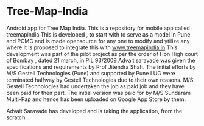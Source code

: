 Tree-Map-India
==============

Android app for Tree Map India.
This is a repository for mobile app called treemapindia This is developed , to start with to serve as a model in Pune and PCMC and is made opensource for any one to modify and ytilize any where It is proposed to integrate this with www.treemapindia.in This development was part of the pilot project as per the order of Hon High court of Bombay , dated 21 march, in PIL 93/2009
Advait saravade was given the specifications and requirements by Prof Jitendra Shah.
The initial efforts by M/S Gestell Technologies (Pune)  and supported by Pune LUG were terminated halfway by Gestell Technologies due to their own reasons.
M/S Gestell Technologies had undertaken the job as paid job and they have been paid for their part. The initial version was paid for by M/S Sundaram Multi-Pap and hence has been uploaded on Google App Store by them.

Advait Saravade has developed and is taking the application, from the scratch. 


